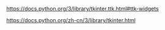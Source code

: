 https://docs.python.org/3/library/tkinter.ttk.html#ttk-widgets

https://docs.python.org/zh-cn/3/library/tkinter.html